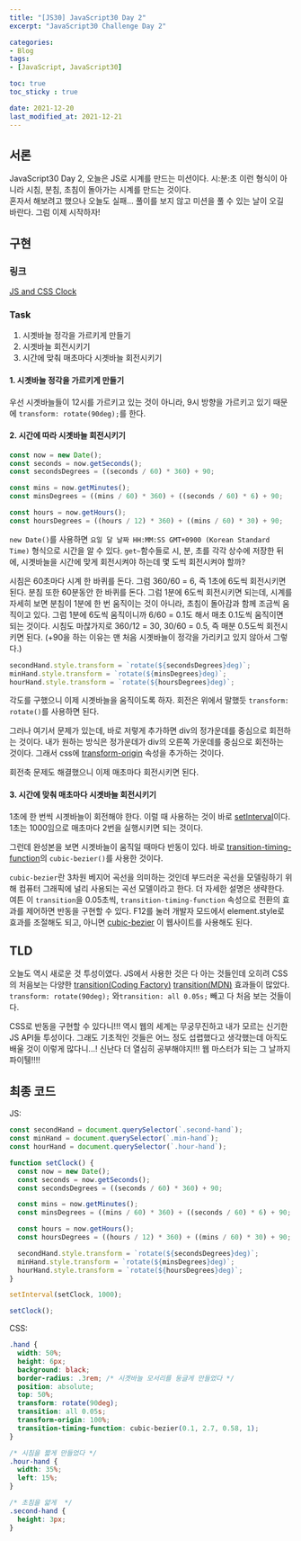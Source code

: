 ```yaml
---
title: "[JS30] JavaScript30 Day 2"
excerpt: "JavaScript30 Challenge Day 2"

categories:
- Blog
tags:
- [JavaScript, JavaScript30]

toc: true
toc_sticky : true

date: 2021-12-20
last_modified_at: 2021-12-21
---
```


## 서론
JavaScript30 Day 2, 오늘은 JS로 시계를 만드는 미션이다. 시:분:초 이런 형식이 아니라 시침, 분침, 초침이 돌아가는 시계를 만드는 것이다.  
혼자서 해보려고 했으나 오늘도 실패... 풀이를 보지 않고 미션을 풀 수 있는 날이 오길 바란다. 그럼 이제 시작하자!  

## 구현

### 링크
[JS and CSS Clock](https://veggie-garden.github.io/JavaScript30/02%20-%20JS%20and%20CSS%20Clock/index.html)

### Task
1. 시곗바늘 정각을 가르키게 만들기
2. 시곗바늘 회전시키기
3. 시간에 맞춰 매초마다 시곗바늘 회전시키기

#### 1. 시곗바늘 정각을 가르키게 만들기
우선 시곗바늘들이 12시를 가르키고 있는 것이 아니라, 9시 방향을 가르키고 있기 때문에 `transform: rotate(90deg);`를 한다.  

#### 2. 시간에 따라 시곗바늘 회전시키기

```javascript
const now = new Date();
const seconds = now.getSeconds();
const secondsDegrees = ((seconds / 60) * 360) + 90;

const mins = now.getMinutes();
const minsDegrees = ((mins / 60) * 360) + ((seconds / 60) * 6) + 90;

const hours = now.getHours();
const hoursDegrees = ((hours / 12) * 360) + ((mins / 60) * 30) + 90;
```

`new Date()`를 사용하면 `요일 달 날짜 HH:MM:SS GMT+0900 (Korean Standard Time)` 형식으로 시간을 알 수 있다. `get~`함수들로 시, 분, 초를 각각 상수에 저장한 뒤에, 시곗바늘을 시간에 맞게 회전시켜야 하는데 몇 도씩 회전시켜야 할까?  

시침은 60초마다 시계 한 바퀴를 돈다. 그럼 360/60 = 6, 즉 1초에 6도씩 회전시키면 된다. 분침 또한 60분동안 한 바퀴를 돈다. 그럼 1분에 6도씩 회전시키면 되는데, 시계를 자세히 보면 분침이 1분에 한 번 움직이는 것이 아니라, 초침이 돌아감과 함께 조금씩 움직이고 있다. 그럼 1분에 6도씩 움직이니까 6/60 = 0.1도 해서 매초 0.1도씩 움직이면 되는 것이다. 시침도 마찮가지로 360/12 = 30, 30/60 = 0.5, 즉 매분 0.5도씩 회전시키면 된다. (+90을 하는 이유는 맨 처음 시곗바늘이 정각을 가리키고 있지 않아서 그렇다.)  

```javascript
secondHand.style.transform = `rotate(${secondsDegrees}deg)`;
minHand.style.transform = `rotate(${minsDegrees}deg)`;
hourHand.style.transform = `rotate(${hoursDegrees}deg)`;
```

각도를 구했으니 이제 시곗바늘을 움직이도록 하자. 회전은 위에서 말했듯 `transform: rotate()`를 사용하면 된다.  

그러나 여기서 문제가 있는데, 바로 저렇게 추가하면 div의 정가운데를 중심으로 회전하는 것이다. 내가 원하는 방식은 정가운데가 div의 오른쪽 가운데를 중심으로 회전하는 것이다. 그래서 css에 [transform-origin](https://developer.mozilla.org/en-US/docs/Web/CSS/transform-origin) 속성을 추가하는 것이다.  

회전축 문제도 해결했으니 이제 매초마다 회전시키면 된다.  

#### 3. 시간에 맞춰 매초마다 시곗바늘 회전시키기
1초에 한 번씩 시곗바늘이 회전해야 한다. 이럴 때 사용하는 것이 바로 [setInterval](https://developer.mozilla.org/en-US/docs/Web/API/setInterval)이다. 1초는 1000임으로 매초마다 2번을 실행시키면 되는 것이다.   

그런데 완성본을 보면 시곗바늘이 움직일 때마다 반동이 있다. 바로 [transition-timing-function](https://developer.mozilla.org/en-US/docs/Web/CSS/transition-timing-function)의 `cubic-bezier()`를 사용한 것이다.  

`cubic-bezier`란 3차원 베지어 곡선을 의미하는 것인데 부드러운 곡선을 모델링하기 위해 컴퓨터 그래픽에 널리 사용되는 곡선 모델이라고 한다. 더 자세한 설명은 생략한다. 여튼 이 `transition`을 0.05초씩, `transition-timing-function` 속성으로 전환의 효과를 제어하면 반동을 구현할 수 있다. F12를 눌러 개발자 모드에서 element.style로 효과를 조절해도 되고, 아니면 [cubic-bezier](http://cubic-bezier.com/) 이 웹사이트를 사용해도 된다.  

## TLD
오늘도 역시 새로운 것 투성이였다. JS에서 사용한 것은 다 아는 것들인데 오히려 CSS의 처음보는 다양한 [transition(Coding Factory)](https://www.codingfactory.net/10953) [transition(MDN)](https://developer.mozilla.org/en-US/docs/Web/CSS/CSS_Transitions/Using_CSS_transitions) 효과들이 많았다. `transform: rotate(90deg);` 와`transition: all 0.05s;` 빼고 다 처음 보는 것들이다.  

CSS로 반동을 구현할 수 있다니!!! 역시 웹의 세계는 무궁무진하고 내가 모르는 신기한 JS API들 투성이다. 그래도 기초적인 것들은 어느 정도 섭렵했다고 생각했는데 아직도 배울 것이 이렇게 많다니...! 신난다 더 열심히 공부해야지!!! 웹 마스터가 되는 그 날까지 파이퉹!!!!  

## 최종 코드
JS:  
```javascript
const secondHand = document.querySelector(`.second-hand`);
const minHand = document.querySelector(`.min-hand`);
const hourHand = document.querySelector(`.hour-hand`);

function setClock() {
  const now = new Date();
  const seconds = now.getSeconds();
  const secondsDegrees = ((seconds / 60) * 360) + 90;

  const mins = now.getMinutes();
  const minsDegrees = ((mins / 60) * 360) + ((seconds / 60) * 6) + 90;

  const hours = now.getHours();
  const hoursDegrees = ((hours / 12) * 360) + ((mins / 60) * 30) + 90;

  secondHand.style.transform = `rotate(${secondsDegrees}deg)`;
  minHand.style.transform = `rotate(${minsDegrees}deg)`;
  hourHand.style.transform = `rotate(${hoursDegrees}deg)`;
}

setInterval(setClock, 1000);

setClock();
```
CSS:
```css
.hand {
  width: 50%;
  height: 6px;
  background: black;
  border-radius: .3rem; /* 시곗바늘 모서리를 둥글게 만들었다 */
  position: absolute;
  top: 50%;
  transform: rotate(90deg);
  transition: all 0.05s;
  transform-origin: 100%;
  transition-timing-function: cubic-bezier(0.1, 2.7, 0.58, 1);
}

/* 시침을 짧게 만들었다 */
.hour-hand {
  width: 35%;
  left: 15%;
}

/* 초침을 얇게  */
.second-hand {
  height: 3px;
}
```
